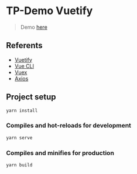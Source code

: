 # TP-Demo Vuetify

> Demo [here](https://tp-demo-vuetify.netlify.com)

## Referents

- [Vuetify](https://vuetifyjs.com/)
- [Vue CLI](https://cli.vuejs.org/)
- [Vuex](https://vuex.vuejs.org/guide/)
- [Axios](https://github.com/axios/axios)

## Project setup

```bash
yarn install
```

### Compiles and hot-reloads for development

```bash
yarn serve
```

### Compiles and minifies for production

```bash
yarn build
```
